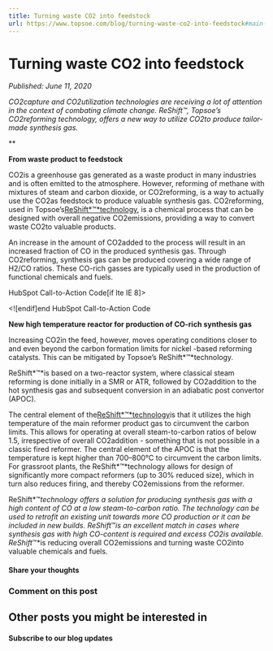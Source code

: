 ```yaml
---
title: Turning waste CO2 into feedstock
url: https://www.topsoe.com/blog/turning-waste-co2-into-feedstock#main-content
---
```


# Turning waste CO2 into feedstock

*Published: June 11, 2020*

*CO2capture and CO2utilization technologies are receiving a lot of attention in the context of combating climate change. ReShift™, Topsoe’s CO2reforming technology, offers a new way to utilize CO2to produce tailor-made synthesis gas.*

**

**From waste product to feedstock**

CO2is a greenhouse gas generated as a waste product in many industries and is often emitted to the atmosphere. However, reforming of methane with mixtures of steam and carbon dioxide, or CO2reforming, is a way to actually use the CO2as feedstock to produce valuable synthesis gas. CO2reforming, used in Topsoe’s[ReShift*™*technology](https://info.topsoe.com/reshift), is a chemical process that can be designed with overall negative CO2emissions, providing a way to convert waste CO2to valuable products.

An increase in the amount of CO2added to the process will result in an increased fraction of CO in the produced synthesis gas. Through CO2reforming, synthesis gas can be produced covering a wide range of H2/CO ratios. These CO-rich gasses are typically used in the production of functional chemicals and fuels.

HubSpot Call-to-Action Code[if lte IE 8]><div id="hs-cta-ie-element"></div><![endif][](https://cta-redirect.hubspot.com/cta/redirect/2115834/16d88751-59dd-4e38-83db-f7f3cb319c2c)end HubSpot Call-to-Action Code

**New high temperature reactor for production of CO-rich synthesis gas**

Increasing CO2in the feed, however, moves operating conditions closer to and even beyond the carbon formation limits for nickel -based reforming catalysts. This can be mitigated by Topsoe’s ReShift*™*technology.

ReShift*™*is based on a two-reactor system, where classical steam reforming is done initially in a SMR or ATR, followed by CO2addition to the hot synthesis gas and subsequent conversion in an adiabatic post convertor (APOC).

The central element of the[ReShift*™*technology](https://info.topsoe.com/reshift)is that it utilizes the high temperature of the main reformer product gas to circumvent the carbon limits. This allows for operating at overall steam-to-carbon ratios of below 1.5, irrespective of overall CO2addition - something that is not possible in a classic fired reformer. The central element of the APOC is that the temperature is kept higher than 700–800°C to circumvent the carbon limits. For grassroot plants, the ReShift*™*technology allows for design of significantly more compact reformers (up to 30% reduced size), which in turn also reduces firing, and thereby CO2emissions from the reformer.

ReShift*™*technology offers a solution for producing synthesis gas with a high content of CO at a low steam-to-carbon ratio. The technology can be used to retrofit an existing unit towards more CO production or it can be included in new builds. ReShift*™*is an excellent match in cases where synthesis gas with high CO-content is required and excess CO2is available. ReShift*™*is reducing overall CO2emissions and turning waste CO2into valuable chemicals and fuels.

#### Share your thoughts

### Comment on this post

## Other posts you might be interested in

#### Subscribe to our blog updates